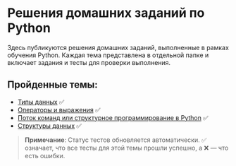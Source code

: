 # Решения домашних заданий по Python

Здесь публикуются решения домашних заданий, выполненные в рамках обучения Python. Каждая тема представлена в отдельной папке и включает задания и тесты для проверки выполнения.

## Пройденные темы:

- [Типы данных](1_prac) ✅
- [Операторы и выражения](2_prac) ✅
- [Поток команд или структурное программирование в Python](3_prac) ✅
- [Структуры данных](4_prac) ✅

> **Примечание**: Статус тестов обновляется автоматически. ✅ означает, что все тесты для этой темы прошли успешно, а ❌ — что есть ошибки.
